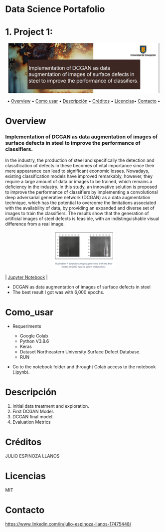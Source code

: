 Data Science Portafolio
======================

# 1. Project 1:
   
<p align="center">
<a href="https://github.com/jespinozallanos/portafolio2">
    <img src="https://github.com/jespinozallanos/portafolio2/blob/main/proy1.png" alt="proy1" title="logo" height="160" />
</a>
</p>




<p align="center">
  • <a href="#Overview">Overview</a> •
   <a href="#Como_usar">Como usar</a> •
  <a href="#Descripción">Descripción</a> •
  <a href="#Créditos">Créditos</a> •
  <a href="#Licencias">Licencias</a>•
     <a href="#Contacto">Contacto</a> •

</p>



Overview
=========

### Implementation of DCGAN as data augmentation of images of surface defects in steel to improve the performance of classifiers.

In the industry, the production of steel 
and specifically the detection and classification of 
defects in these becomes of vital importance since
their mere appearance can lead to significant 
economic losses. Nowadays, existing classification 
models have improved remarkably, however, they 
require a large amount of data or images to be 
trained, which remains a deficiency in the industry. 
In this study, an innovative solution is proposed to 
improve the performance of classifiers by 
implementing a convolutional deep adversarial 
generative network (DCGAN) as a data 
augmentation technique, which has the potential to 
overcome the limitations associated with the 
availability of data, by providing an expanded and 
diverse set of images to train the classifiers. The 
results show that the generation of artificial images 
of steel defects is feasible, with an 
indistinguishable visual difference from a real 
image.

<p align="center"><img width=40% src="https://github.com/jespinozallanos/portafolio2/blob/main/res5.png"></p>

| [Jupyter Notebook](https://github.com/jespinozallanos/portafolio2/blob/main/DCGAN_SCRATCHES.ipynb)  |



*  DCGAN as data augmentation of images of surface defects in steel
* The best result I got was with 6,000 epochs.

Como_usar
==========

* Requeriments
  * Google Colab
  * Python V3.8.6
  * Keras
  * Dataset Northeastern University Surface Defect Database.
  * RUN

* Go to the notebook folder and throught Colab access to the notebook (.ipynb).
  
Descripción
============
1. Initial data treatment and exploration.
2. First DCGAN Model.
3. DCGAN final model.
4. Evaluation Metrics


Créditos
=========
JULIO ESPINOZA LLANOS

Licencias
=========
MIT

Contacto
=========

https://www.linkedin.com/in/julio-espinoza-llanos-17475448/
